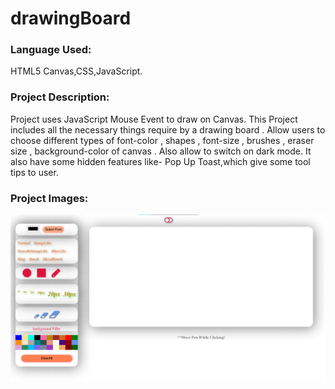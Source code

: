 # drawingBoard
### Language Used: 
HTML5 Canvas,CSS,JavaScript.
### Project Description: 
Project uses JavaScript Mouse Event to draw on Canvas.
This Project includes all the necessary things require by a drawing board .
Allow users to choose different types of font-color , shapes , font-size , brushes , eraser size , background-color of canvas . Also allow to switch on dark mode.
It also have some hidden features like- Pop Up Toast,which give some tool tips to user.
### Project Images:
![Project Image](/images/Project.png)
